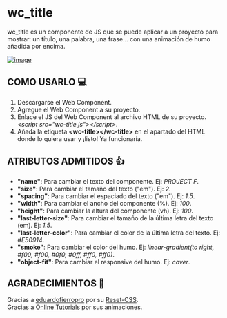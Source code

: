 # wc_title

wc_title es un componente de JS que se puede aplicar a un proyecto para mostrar: un título, una palabra, una frase... con una animación de humo añadida por encima.

[![image](https://user-images.githubusercontent.com/78848226/180846711-ac5f0303-60f9-4788-8b10-abdf70289243.png)](https://newprojectf.github.io/)

## COMO USARLO 💻

1. Descargarse el Web Component.
2. Agregue el Web Component a su proyecto.
3. Enlace el JS del Web Component al archivo HTML de su proyecto. *\<script src="wc-title.js"\>\</script\>*.
4. Añada la etiqueta **\<wc-title\>\</wc-title\>** en el apartado del HTML donde lo quiera usar y ¡listo! Ya funcionaría.

## ATRIBUTOS ADMITIDOS 👍

* **"name"**: Para cambiar el texto del componente. Ej: *PROJECT F*.  
* **"size"**: Para cambiar el tamaño del texto ("em"). Ej: *2*.  
* **"spacing"**: Para cambiar el espaciado del texto ("em"). Ej: *1.5*.  
* **"width"**: Para cambiar el ancho del componente (%). Ej: *100*.  
* **"height"**: Para cambiar la altura del componente (vh). Ej: *100*.  
* **"last-letter-size"**: Para cambiar el tamaño de la última letra del texto (em). Ej: *1.5*.  
* **"last-letter-color"**: Para cambiar el color de la última letra del texto. Ej: *#E50914*.  
* **"smoke"**: Para cambiar el color del humo. Ej: *linear-gradient(to right, #f00, #f00, #0f0, #0ff, #ff0, #ff0)*.  
* **"object-fit"**: Para cambiar el responsive del humo. Ej: *cover*.

## AGRADECIMIENTOS 🎁

Gracias a [eduardofierropro](https://github.com/eduardofierropro) por su [Reset-CSS](https://github.com/eduardofierropro/Reset-CSS/blob/main/css/app.css).   
Gracias a [Online Tutorials](https://www.youtube.com/c/OnlineTutorials4Designers) por sus animaciones.

